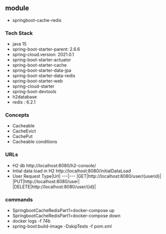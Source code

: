 ## module
- springboot-cache-redis

### Tech Stack
- java 15
- spring-boot-starter-parent: 2.6.6
- spring-cloud.version: 2021.0.1
- spring-boot-starter-actuator
- spring-boot-starter-cache
- spring-boot-starter-data-jpa
- spring-boot-starter-data-redis
- spring-boot-starter-web
- spring-cloud-starter
- spring-boot-devtools
- h2database
- redis : 6.2.1

### Concepts
- Cacheable
- CacheEvict
- CachePut
- Cacheable conditions

### URLs
- H2 db
  http://localhost:8080/h2-console/
- Intial data load in H2
  http://localhost:8080/initialDataLoad
- User
  Request Type|Url|
  ---|---
  |GET|http://localhost:8080/user/{userid}|
  |PUT|http://localhost:8080/user|
  |DELETE|http://localhost:8080/user/{id}|

### commands
- SpringbootCacheRedisPart1>docker-compose up
- SpringbootCacheRedisPart1>docker-compose down
- docker logs -f 74b
- spring-boot:build-image -DskipTests -f pom.xml
